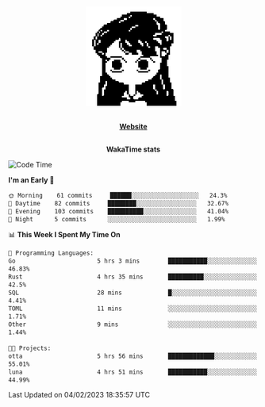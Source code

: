 ##

<p align="center">
  <img src="./person.gif" />
</p>

##

<div align="center">
  <p>
    <strong>
    <a href='https://domm.me'>Website</a>
    </strong>
  </p>
</div>

##

<div align="center">
  <p>
    <strong>
    WakaTime stats
    </strong>
  </p>
</div>

<!--START_SECTION:waka-->
![Code Time](http://img.shields.io/badge/Code%20Time-34%20hrs%2045%20mins-blue)

**I'm an Early 🐤** 

```text
🌞 Morning    61 commits     ██████░░░░░░░░░░░░░░░░░░░   24.3% 
🌆 Daytime    82 commits     ████████░░░░░░░░░░░░░░░░░   32.67% 
🌃 Evening    103 commits    ██████████░░░░░░░░░░░░░░░   41.04% 
🌙 Night      5 commits      ░░░░░░░░░░░░░░░░░░░░░░░░░   1.99%

```


📊 **This Week I Spent My Time On** 

```text
💬 Programming Languages: 
Go                       5 hrs 3 mins        ███████████░░░░░░░░░░░░░░   46.83% 
Rust                     4 hrs 35 mins       ██████████░░░░░░░░░░░░░░░   42.5% 
SQL                      28 mins             █░░░░░░░░░░░░░░░░░░░░░░░░   4.41% 
TOML                     11 mins             ░░░░░░░░░░░░░░░░░░░░░░░░░   1.71% 
Other                    9 mins              ░░░░░░░░░░░░░░░░░░░░░░░░░   1.44%

🐱‍💻 Projects: 
otta                     5 hrs 56 mins       █████████████░░░░░░░░░░░░   55.01% 
luna                     4 hrs 51 mins       ███████████░░░░░░░░░░░░░░   44.99%

```


 Last Updated on 04/02/2023 18:35:57 UTC
<!--END_SECTION:waka-->


